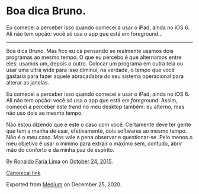 Boa dica Bruno.
===============

Eu comecei a perceber isso quando comecei a usar o iPad, ainda no iOS 6.
Ali não tem opção: você só usa o app que está em foreground…

------------------------------------------------------------------------

Boa dica Bruno. Mas fico eu cá pensando se realmente usamos dois
programas ao mesmo tempo. O que eu percebo é que alternamos entre eles:
usamos um, depois o outro. Colocar um programa em outra tela ou usar uma
ultra wide para isso diminui, na verdade, o tempo que você gastaria para
fazer aquele abracadabra do seu sistema operacional para alterar as
janelas.

Eu comecei a perceber isso quando comecei a usar o iPad, ainda no iOS 6.
Ali não tem opção: você só usa o app que está em *foreground*. Assim,
comecei a perceber este *trend* no meu desktop também: eu alterno, mas
não uso dois ao mesmo tempo.

Não estou dizendo que é este o caso com você. Certamente deve ter gente
que tem a manha de usar, efetivamente, dois softwares ao mesmo tempo.
Não é o meu caso. Mas vale a pena observar e questionar-se. Pelo menos o
meu objetivo é usar o mínimo para extrair o máximo sem, contudo, abrir
mão do conforto e da minha paz de espírito.

By
<a href="https://medium.com/@ronaldolima" class="p-author h-card">Ronaldo Faria Lima</a>
on [October 24, 2015](https://medium.com/p/778aa74ad45).

<a href="https://medium.com/@ronaldolima/boa-dica-bruno-778aa74ad45" class="p-canonical">Canonical link</a>

Exported from [Medium](https://medium.com) on December 25, 2020.
